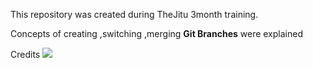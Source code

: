 This repository was created during  TheJitu 3month training.

Concepts of creating ,switching ,merging  <b>Git Branches</b> were explained

Credits
<a><img src="thejitu.webp"></igmg></a>
